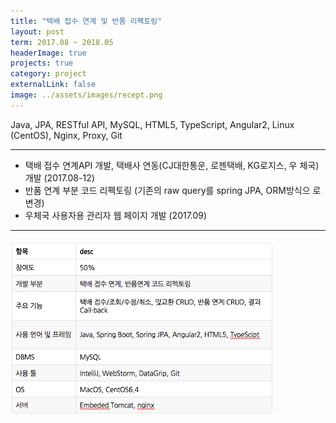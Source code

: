 ```yaml
---
title: "택배 접수 연계 및 반품 리펙토링"
layout: post
term: 2017.08 ~ 2018.05
headerImage: true
projects: true
category: project
externalLink: false
image: ../assets/images/recept.png
---
```


Java, JPA, RESTful API, MySQL, HTML5, TypeScript, Angular2, Linux (CentOS), Nginx, Proxy, Git

---

- 택배 접수 연계API 개발, 택배사 연동(CJ대한통운, 로젠택배, KG로지스, 우 체국) 개발 (2017.08-12)
- 반품 연계 부분 코드 리펙토링 (기존의 raw query를 spring JPA, ORM방식으 로 변경)
- 우체국 사용자용 관리자 웹 페이지 개발 (2017.09)

---

<img src="../assets/images/project4-0.png"><br>
<br>

